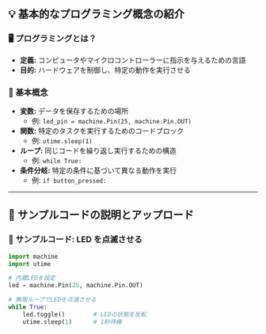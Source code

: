 ## 💡 基本的なプログラミング概念の紹介

### 🖥️ **プログラミングとは？**

- **定義:** コンピュータやマイクロコントローラーに指示を与えるための言語
- **目的:** ハードウェアを制御し、特定の動作を実行させる

### 🔑 **基本概念**

- **変数:** データを保存するための場所
  - 例: `led_pin = machine.Pin(25, machine.Pin.OUT)`
- **関数:** 特定のタスクを実行するためのコードブロック
  - 例: `utime.sleep(1)`
- **ループ:** 同じコードを繰り返し実行するための構造
  - 例: `while True:`
- **条件分岐:** 特定の条件に基づいて異なる動作を実行
  - 例: `if button_pressed:`

---

## 🚀 サンプルコードの説明とアップロード

### 📜 **サンプルコード: LED を点滅させる**

```python
import machine
import utime

# 内蔵LEDを設定
led = machine.Pin(25, machine.Pin.OUT)

# 無限ループでLEDを点滅させる
while True:
    led.toggle()        # LEDの状態を反転
    utime.sleep(1)      # 1秒待機
```
